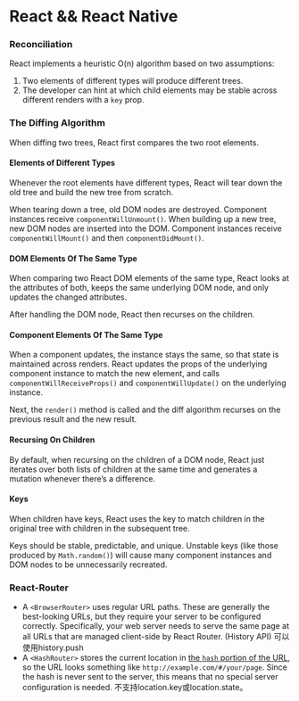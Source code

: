 # React && React Native

### Reconciliation

React implements a heuristic O(n) algorithm based on two assumptions:

1. Two elements of different types will produce different trees.
2. The developer can hint at which child elements may be stable across different renders with a `key` prop.

### The Diffing Algorithm

When diffing two trees, React first compares the two root elements. 

#### Elements of Different Types

Whenever the root elements have different types, React will tear down the old tree and build the new tree from scratch. 

When tearing down a tree, old DOM nodes are destroyed. Component instances receive `componentWillUnmount()`. When building up a new tree, new DOM nodes are inserted into the DOM. Component instances receive `componentWillMount()` and then `componentDidMount()`. 

#### DOM Elements Of The Same Type

When comparing two React DOM elements of the same type, React looks at the attributes of both, keeps the same underlying DOM node, and only updates the changed attributes.

After handling the DOM node, React then recurses on the children.

#### Component Elements Of The Same Type

When a component updates, the instance stays the same, so that state is maintained across renders. React updates the props of the underlying component instance to match the new element, and calls `componentWillReceiveProps()` and `componentWillUpdate()` on the underlying instance.

Next, the `render()` method is called and the diff algorithm recurses on the previous result and the new result.

#### Recursing On Children

By default, when recursing on the children of a DOM node, React just iterates over both lists of children at the same time and generates a mutation whenever there’s a difference.

#### Keys

When children have keys, React uses the key to match children in the original tree with children in the subsequent tree. 

Keys should be stable, predictable, and unique. Unstable keys (like those produced by `Math.random()`) will cause many component instances and DOM nodes to be unnecessarily recreated.



### React-Router

- A `<BrowserRouter>` uses regular URL paths. These are generally the best-looking URLs, but they require your server to be configured correctly. Specifically, your web server needs to serve the same page at all URLs that are managed client-side by React Router. (History API) 可以使用history.push
- A `<HashRouter>` stores the current location in [the `hash` portion of the URL](https://developer.mozilla.org/en-US/docs/Web/API/HTMLHyperlinkElementUtils/hash), so the URL looks something like `http://example.com/#/your/page`. Since the hash is never sent to the server, this means that no special server configuration is needed. 不支持location.key或location.state。

